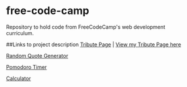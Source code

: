 # free-code-camp
Repository to hold code from FreeCodeCamp's web development curriculum.

##Links to project description
[Tribute Page](https://www.freecodecamp.com/challenges/build-a-tribute-page) | [View my Tribute Page here](https://htmlpreview.github.io/?https://raw.githubusercontent.com/khongton/free-code-camp/master/tribute/haruki.html)

[Random Quote Generator](https://www.freecodecamp.com/challenges/build-a-random-quote-machine)

[Pomodoro Timer](https://www.freecodecamp.com/challenges/build-a-pomodoro-clock)

[Calculator](https://www.freecodecamp.com/challenges/build-a-pomodoro-clock)
